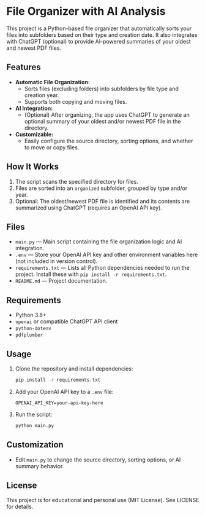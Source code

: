 # File Organizer with AI Analysis

This project is a Python-based file organizer that automatically sorts your files into subfolders based on their type and creation date. It also integrates with ChatGPT (optional) to provide AI-powered summaries of your oldest and newest PDF files.

## Features
- **Automatic File Organization:**
  - Sorts files (excluding folders) into subfolders by file type and creation year.
  - Supports both copying and moving files.
- **AI Integration:**
  - (Optional) After organizing, the app uses ChatGPT to generate an optional summary of your oldest and/or newest PDF file in the directory.
- **Customizable:**
  - Easily configure the source directory, sorting options, and whether to move or copy files.

## How It Works
1. The script scans the specified directory for files.
2. Files are sorted into an `organized` subfolder, grouped by type and/or year.
3. Optional: The oldest/newest PDF file is identified and its contents are summarized using ChatGPT (requires an OpenAI API key).

## Files
- `main.py` — Main script containing the file organization logic and AI integration.
- `.env` — Store your OpenAI API key and other environment variables here (not included in version control).
- `requirements.txt` — Lists all Python dependencies needed to run the project. Install these with `pip install -r requirements.txt`.
- `README.md` — Project documentation.

## Requirements
- Python 3.8+
- `openai` or compatible ChatGPT API client
- `python-dotenv`
- `pdfplumber`

## Usage
1. Clone the repository and install dependencies:
   ```sh
   pip install -r requirements.txt
   ```
2. Add your OpenAI API key to a `.env` file:
   ```
   OPENAI_API_KEY=your-api-key-here
   ```
3. Run the script:
   ```sh
   python main.py
   ```

## Customization
- Edit `main.py` to change the source directory, sorting options, or AI summary behavior.

## License
This project is for educational and personal use (MIT License). See LICENSE for details.